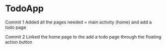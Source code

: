 # TodoApp

Commit 1
Added all the pages needed = main activity (home) and add a todo page

Commit 2
Linked the home page to the add a todo page through the floating action button
